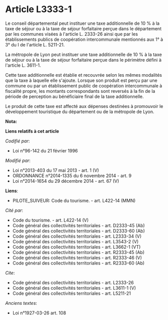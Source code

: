 # Article L3333-1

Le conseil départemental peut instituer une taxe additionnelle de 10 % à la taxe de séjour ou à la taxe de séjour forfaitaire
perçue dans le département par les communes visées à l'article L. 2333-26 ainsi que par les établissements publics de
coopération intercommunale mentionnés aux 1° à 3° du I de l'article L. 5211-21. 

La métropole de Lyon peut instituer une taxe additionnelle de 10 % à la taxe de séjour ou à la taxe de séjour forfaitaire
perçue dans le périmètre défini à l'article L. 3611-1. 

Cette taxe additionnelle est établie et recouvrée selon les mêmes modalités que la taxe à laquelle elle s'ajoute. Lorsque son
produit est perçu par une commune ou par un établissement public de coopération intercommunale à fiscalité propre, les
montants correspondants sont reversés à la fin de la période de perception au bénéficiaire final de la taxe additionnelle. 

Le produit de cette taxe est affecté aux dépenses destinées à promouvoir le développement touristique du département ou de la
métropole de Lyon.

**Nota:**



**Liens relatifs à cet article**

_Codifié par_:

  - Loi n°96-142 du 21 février 1996

_Modifié par_:

  - Loi n°2013-403 du 17 mai 2013 - art. 1 (V)
  - ORDONNANCE n°2014-1335 du 6 novembre 2014 - art. 9
  - Loi n°2014-1654 du 29 décembre 2014 - art. 67 (V)

**Liens**:

  - PILOTE_SUIVEUR: Code du tourisme. - art. L422-14 (MMN)

_Cité par_:

  - Code du tourisme. - art. L422-14 (V)
  - Code général des collectivités territoriales - art. D2333-45 (Ab)
  - Code général des collectivités territoriales - art. D2333-60 (Ab)
  - Code général des collectivités territoriales - art. L2333-34 (V)
  - Code général des collectivités territoriales - art. L3543-2 (V)
  - Code général des collectivités territoriales - art. L3662-1 (VT)
  - Code général des collectivités territoriales - art. R2333-45 (Ab)
  - Code général des collectivités territoriales - art. R2333-46 (V)
  - Code général des collectivités territoriales - art. R2333-60 (Ab)

_Cite_:

  - Code général des collectivités territoriales - art. L2333-26
  - Code général des collectivités territoriales - art. L3611-1 (V)
  - Code général des collectivités territoriales - art. L5211-21

_Anciens textes_:

  - Loi n°1927-03-26 art. 108
